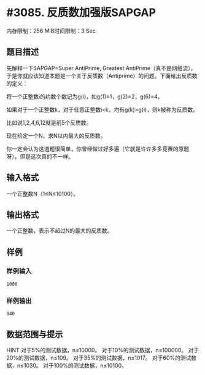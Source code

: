# #3085. 反质数加强版SAPGAP

内存限制：256 MiB时间限制：3 Sec

## 题目描述

先解释一下SAPGAP=Super AntiPrime, Greatest AntiPrime（真不是网络流），于是你就应该知道本题是一个关于反质数（Antiprime）的问题。下面给出反质数的定义：

将一个正整数i的约数个数记为g(i)，如g(1)=1，g(2)=2，g(6)=4。

如果对于一个正整数k，对于任意正整数i<k，均有g(k)>g(i)，则k被称为反质数。

比如说1,2,4,6,12就是前5个反质数。

现在给定一个N，求N以内最大的反质数。

你一定会认为这道题很简单，你曾经做过好多遍（它就是许许多多竞赛的原题呀），但是这次真的不一样。

 

## 输入格式

一个正整数N（1&le;N&le;10100）。

 

## 输出格式

一个正整数，表示不超过N的最大的反质数。

 

## 样例

### 样例输入

    
    1000
     
    
    

### 样例输出

    
    840
    
    

## 数据范围与提示

 
HINT
对于5%的测试数据，n&le;10000。
对于10%的测试数据，n&le;100000。
对于20%的测试数据，n&le;109。
对于35%的测试数据，n&le;1017。
对于60%的测试数据，n&le;1030。
对于100%的测试数据，n&le;10100。
 
